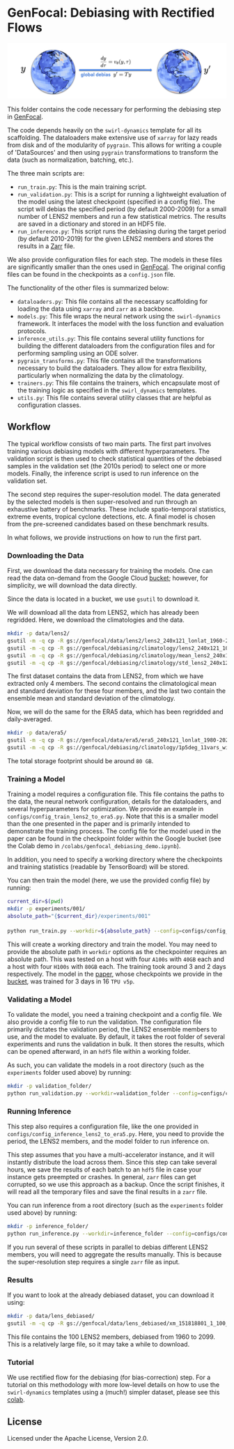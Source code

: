 # GenFocal: Debiasing with Rectified Flows

![Diagram of the debiasing step of GenFocal](https://github.com/google-research/swirl-dynamics/blob/main/swirl_dynamics/projects/genfocal/debiasing/figures/genfocal_debiasing.png)

This folder contains the code necessary for performing the debiasing step in [GenFocal](https://arxiv.org/abs/2412.08079).

The code depends heavily on the `swirl-dynamics` template for all its
scaffolding. The dataloaders make extensive use of `xarray` for lazy reads from
disk and of the modularity of `pygrain`. This allows for writing a couple of
'DataSources' and then using `pygrain` transformations to transform the data
(such as normalization, batching, etc.).

The three main scripts are:

  - `run_train.py`: This is the main training script.
  - `run_validation.py`: This is a script for running a lightweight evaluation
  of the model using the latest checkpoint (specified in a config file). The
  script will debias the specified period (by default 2000-2009) for a small
  number of LENS2 members and run a few statistical metrics. The results are
  saved in a dictionary and stored in an HDF5 file.
  - `run_inference.py`: This script runs the debiasing during the target period (by default 2010-2019) for the given LENS2 members and stores the results in a [Zarr](https://zarr.dev/) file.

We also provide configuration files for each step. The models in these files are significantly smaller than the ones used in [GenFocal](https://arxiv.org/abs/2412.08079). The original config files can be found in the checkpoints as a `config.json` file.

The functionality of the other files is summarized below:

  - `dataloaders.py`: This file contains all the necessary scaffolding for
  loading the data using `xarray` and `zarr` as a backbone.
  - `models.py`: This file wraps the neural network using the `swirl-dynamics`
  framework. It interfaces the model with the loss function and evaluation
  protocols.
  - `inference_utils.py`: This file contains several utility functions for
  building the different dataloaders from the configuration files and for
  performing sampling using an ODE solver.
  - `pygrain_transforms.py`: This file contains all the transformations
  necessary to build the dataloaders. They allow for extra flexibility,
  particularly when normalizing the data by the climatology.
  - `trainers.py`: This file contains the trainers, which encapsulate most of
  the training logic as specified in the `swirl_dynamics` templates.
  - `utils.py`: This file contains several utility classes that are helpful as
  configuration classes.

## Workflow

The typical workflow consists of two main parts. The first part involves
training various debiasing models with different hyperparameters. The validation
script is then used to check statistical quantities of the debiased samples in
the validation set (the 2010s period) to select one or more models. Finally, the
inference script is used to run inference on the validation set.

The second step requires the super-resolution model. The data generated by the
selected models is then super-resolved and run through an exhaustive battery of
benchmarks. These include spatio-temporal statistics, extreme events, tropical
cyclone detections, etc. A final model is chosen from the pre-screened
candidates based on these benchmark results.

In what follows, we provide instructions on how to run the first part.

### Downloading the Data

First, we download the data necessary for training the models. One can read the
data on-demand from the Google Cloud [bucket](https://console.cloud.google.com/storage/browser/genfocal);
however, for simplicity, we will download the data directly.

Since the data is located in a bucket, we use `gsutil` to download it.

We will download all the data from LENS2, which has already been regridded.
Here, we download the climatologies and the data.

```bash
mkdir -p data/lens2/
gsutil -m -q cp -R gs://genfocal/data/lens2/lens2_240x121_lonlat_1960-2020_10_vars_4_train_members.zarr data/lens2/
gsutil -m -q cp -R gs://genfocal/debiasing/climatology/lens2_240x121_10_vars_4_members_lonlat_clim_daily_1961_to_2000_31_dw.zarr data/lens2/
gsutil -m -q cp -R gs://genfocal/debiasing/climatology/mean_lens2_240x121_10_vars_lonlat_clim_daily_1961_to_2000.zarr data/lens2/
gsutil -m -q cp -R gs://genfocal/debiasing/climatology/std_lens2_240x121_10_vars_lonlat_clim_daily_1961_to_2000.zarr data/lens2/
```

The first dataset contains the data from LENS2, from which we have extracted
only 4 members. The second contains the climatological mean and standard
deviation for these four members, and the last two contain the ensemble mean and
 standard deviation of the climatology.

Now, we will do the same for the ERA5 data, which has been regridded and
daily-averaged.

```bash
mkdir -p data/era5/
gsutil -m -q cp -R gs://genfocal/data/era5/era5_240x121_lonlat_1980-2020_10_vars.zarr data/era5/
gsutil -m -q cp -R gs://genfocal/debiasing/climatology/1p5deg_11vars_windspeed_1961-2000_daily_v2.zarr data/era5/
```

The total storage footprint should be around `80 GB`.

### Training a Model

Training a model requires a configuration file. This file contains the paths to
the data, the neural network configuration, details for the dataloaders, and
several hyperparameters for optimization. We provide an example in
`configs/config_train_lens2_to_era5.py`. Note that this is a smaller model than
the one presented in the paper and is primarily intended to demonstrate the
training process. The config file for the model used in the paper can be found
in the checkpoint folder within the Google bucket (see the Colab demo in
`/colabs/genfocal_debiasing_demo.ipynb`).

In addition, you need to specify a working directory where the checkpoints and
training statistics (readable by TensorBoard) will be stored.

You can then train the model (here, we use the provided config file) by running:

```bash
current_dir=$(pwd)
mkdir -p experiments/001/
absolute_path="{$current_dir}/experiments/001"

python run_train.py --workdir=${absolute_path} --config=configs/config_train_lens2_to_era5.py
```

This will create a working directory and train the model. You may need to
provide the absolute path in `workdir` options as the checkpointer requires
an absolute path. This was tested on a host with four `A100s` with `40GB` each
and a host with four `H100s` with `80GB` each. The training took around 3 and
2 days respectively. The model in the [paper](https://arxiv.org/abs/2412.08079),
whose checkpoints we provide in the
[bucket](https://console.cloud.google.com/storage/browser/genfocal),
was trained for 3 days in 16 `TPU v5p`.

### Validating a Model

To validate the model, you need a training checkpoint and a config file. We also
provide a config file to run the validation. The configuration file primarily
dictates the validation period, the LENS2 ensemble members to use, and the
model to evaluate. By default, it takes the root folder of several experiments
and runs the validation in bulk. It then stores the results, which can be
opened afterward, in an `hdf5` file within a working folder.

As such, you can validate the models in a root directory (such as the
`experiments` folder used above) by running:

```bash
mkdir -p validation_folder/
python run_validation.py --workdir=validation_folder --config=configs/config_validation_lens2_to_era5.py
```

### Running Inference

This step also requires a configuration file, like the one provided in
`configs/config_inference_lens2_to_era5.py`. Here, you need to provide the
period, the LENS2 members, and the model folder to run inference on.

This step assumes that you have a multi-accelerator instance, and it will
instantly distribute the load across them. Since this step can take several
hours, we save the results of each batch to an `hdf5` file in case your instance
gets preempted or crashes. In general, `zarr` files can get corrupted, so we use
this approach as a backup. Once the script finishes, it will read all the
temporary files and save the final results in a `zarr` file.

You can run inference from a root directory (such as the `experiments` folder
used above) by running:

```bash
mkdir -p inference_folder/
python run_inference.py --workdir=inference_folder --config=configs/config_inference_lens2_to_era5.py
```

If you run several of these scripts in parallel to debias different LENS2
members, you will need to aggregate the results manually. This is because the
super-resolution step requires a single `zarr` file as input.

### Results

If you want to look at the already debiased dataset, you can download it using:

```bash
mkdir -p data/lens_debiased/
gsutil -m -q cp -R gs://genfocal/data/lens_debiased/xm_151818801_1_100_members_1960_2100_gen_154117335.zarr data/lens_debiased/
```

This file contains the 100 LENS2 members, debiased from 1960 to 2099. This is a
relatively large file, so it may take a while to download.

### Tutorial

We use rectified flow for the debiasing (for bias-correction) step. For a
tutorial on this methodology with more low-level details on how to use the
`swirl-dynamics` templates using a (much!) simpler dataset, please see this
[colab](https://github.com/google-research/swirl-dynamics/blob/main/swirl_dynamics/projects/debiasing/rectified_flow/colab/demo_reflow.ipynb).

## License

Licensed under the Apache License, Version 2.0.